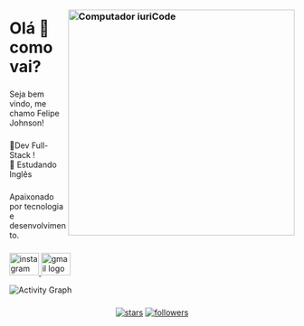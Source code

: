 ### <img src="https://raw.githubusercontent.com/MicaelliMedeiros/micaellimedeiros/master/image/computer-illustration.png" min-width="400px" max-width="400px" width="400px" align="right" alt="Computador iuriCode">

<h1 align="left">Olá 👋 como vai?</h1>

###

<p align="left">Seja bem vindo, me chamo Felipe Johnson!</p>

###

<p align="left">🚀Dev Full-Stack !
<br>📜 Estudando Inglês</p>

###

<p align="left">Apaixonado por tecnologia e desenvolvimento.</p>

###


###

  </a>
  <a href="https://www.instagram.com/felipee_johnsonn/" target="_blank">
    <img src="https://raw.githubusercontent.com/maurodesouza/profile-readme-generator/master/src/assets/icons/social/instagram/default.svg" width="52" height="40" alt="instagram logo"  />
  </a>
  <a href="mailto:contatofelipejonhnson@gmail.com" target="_blank">
    <img src="https://raw.githubusercontent.com/maurodesouza/profile-readme-generator/master/src/assets/icons/social/gmail/default.svg" width="52" height="40" alt="gmail logo"  />
  </a>
</div>







![Activity Graph](https://activity-graph.herokuapp.com/graph?username=felipejohnsonn&hide_border=true&theme=react-dark)

###


<p align="center">
   
  <a href="https://github.com/felipejohnsonn?tab=repositories&sort=stargazers">
   <img alt="stars" title="Total stars on GitHub" 
   src="https://custom-icon-badges.herokuapp.com/badge/dynamic/json?logo=star&color=000030&labelColor=000&label=Stars&style=for-the-badge&query=%24.stars&url=https://api.github-star-counter.workers.dev/user/felipejohnsonn"/></a>
  <a href="https://github.com/felipejohnsonn?tab=followers">
    <img alt="followers" title="Follow me on Github" src="https://custom-icon-badges.herokuapp.com/github/followers/felipejohnsonn?color=000030&labelColor=000&style=for-the-badge&logo=person-add&label=Follow&logoColor=white"/></a>
</p>
